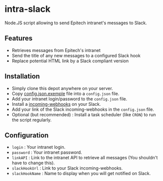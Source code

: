 intra-slack
===========
Node.JS script allowing to send Epitech intranet's messages to Slack.

## Features
- Retrieves messages from Epitech's intranet
- Send the title of any new messages to a configured Slack hook
- Replace potential HTML link by a Slack compliant version

## Installation
- Simply clone this depot anywhere on your server.
- Copy [config.json.exemple](https://github.com/BernardJeremy/intra-slack/blob/master/config.json.example) file into a `config.json` file.
- Add your intranet login/password to the `config.json` file.
- Install a [incoming-webhooks](https://api.slack.com/incoming-webhooks) on your Slack.
- Add your link of the Slack incoming-webhooks in the `config.json` file.
- Optional (but recommended) : Install a task scheduler (like `CRON`) to run the script regularly.

## Configuration
- `login` : Your intranet login.
- `password` : Your intranet password.
- `linkAPI` : Link to the intranet API to retrieve all messages (You shouldn't have to change this).
- `slackHookUrl` :  Link to your Slack incoming-webhooks.
- `slackHookName` : Name to display when you will get notified on Slack.
